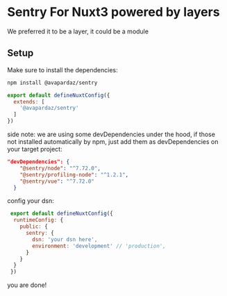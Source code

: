# Sentry For Nuxt3 powered by layers

We preferred it to be a layer, it could be a module

## Setup

Make sure to install the dependencies:

```bash
npm install @avapardaz/sentry
```
```javascript
export default defineNuxtConfig({
  extends: [
    '@avapardaz/sentry'
  ]
})
```
side note: we are using some devDependencies under the hood, if those not installed automatically by npm, just add them as devDependencies on your target project:
```json
"devDependencies": {   
    "@sentry/node": "^7.72.0",
    "@sentry/profiling-node": "^1.2.1",
    "@sentry/vue": "^7.72.0"
  }
```
config your dsn: 
```javascript
 export default defineNuxtConfig({
  runtimeConfig: {
    public: {
      sentry: {
        dsn: 'your dsn here',
        environment: 'development' // 'production',
      }
    }
  }
 })
```
you are done!
